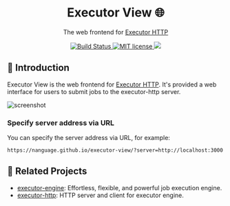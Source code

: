 <div align="center">
<h1> Executor View 🌐 </h1>

<p> The web frontend for <a href="https://github.com/Nanguage/executor-http">Executor HTTP</a> </p>

<p>
  <a href="https://github.com/Nanguage/executor-http/actions/workflows/build_and_test.yml">
      <img src="https://github.com/Nanguage/executor-http/actions/workflows/build_and_test.yml/badge.svg" alt="Build Status">
  </a>
  <a href="https://github.com/Nanguage/executor-view/blob/master/LICENSE">
    <img src="https://img.shields.io/github/license/Nanguage/executor-view" alt="MIT license" />
  </a>
  <a href="https://nanguage.github.io/executor-view/">
    <image src="https://img.shields.io/badge/demo-online-8A2BE2">
  </a>
</p>
</div>

## 📖 Introduction

Executor View is the web frontend for [Executor HTTP](https://github.com/Nanguage/executor-http).
It's provided a web interface for users to submit jobs to the executor-http server.

![screenshot](docs/task_panel.png)

### Specify server address via URL

You can specify the server address via URL, for example:

```
https://nanguage.github.io/executor-view/?server=http://localhost:3000
```

## 🔗 Related Projects

- [executor-engine](https://github.com/Nanguage/executor-engine): Effortless, flexible, and powerful job execution engine.
- [executor-http](https://github.com/Nanguage/executor-http): HTTP server and client for executor engine.
